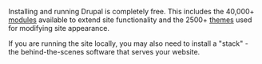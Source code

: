 Installing and running Drupal is completely free. This includes the 40,000+ [modules](https://www.drupal.org/project/project%5Fmodule) available to extend site functionality and the 2500+ [themes](https://www.drupal.org/project/project%5Ftheme) used for modifying site appearance.

If you are running the site locally, you may also need to install a "stack" - the behind-the-scenes software that serves your website.